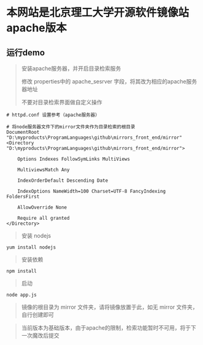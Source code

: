 # 本网站是北京理工大学开源软件镜像站apache版本

## 运行demo

> 安装apache服务器，并开启目录检索服务
>
> 修改 properties中的 apache_sesrver 字段，将其改为相应的apache服务器地址
>
> 不要对目录检索界面做自定义操作
```
# httpd.conf 设置参考（apache服务器）

# 将node服务器文件下的mirror文件夹作为目录检索的根目录
DocumentRoot "D:\myproducts\ProgramLanguages\github\mirrors_front_end/mirror"
<Directory "D:\myproducts\ProgramLanguages\github\mirrors_front_end/mirror">
    
    Options Indexes FollowSymLinks MultiViews

    MultiviewsMatch Any

    IndexOrderDefault Descending Date

    IndexOptions NameWidth=100 Charset=UTF-8 FancyIndexing FoldersFirst

    AllowOverride None
    
    Require all granted
</Directory>
```

> 安装 nodejs

```
yum install nodejs
```

> 安装依赖
```nodejs
npm install
```
> 启动
```
node app.js
```
> 镜像的根目录为 mirror 文件夹，请将镜像放置于此，如无 mirror 文件夹，自行创建即可

> 当前版本为基础版本，由于apache的限制，检索功能暂时不可用，将于下一次魔改后提交